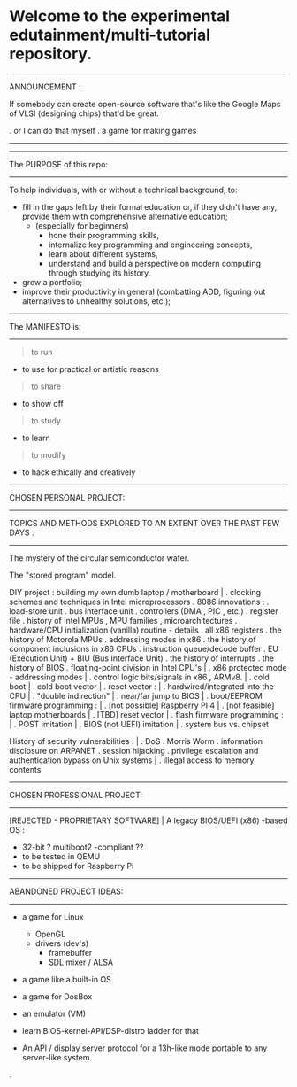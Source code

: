 # Welcome to the experimental edutainment/multi-tutorial repository. 

__________________________________________________________________________
ANNOUNCEMENT :

If somebody can create open-source software that's like the Google Maps
of VLSI (designing chips) that'd be great.

 . or I can do that myself
 . a game for making games 
__________________________________________________________________________
__________________________________________________________________________
The PURPOSE of this repo:
__________________________________________________________________________

To help individuals, with or without a technical background, to:
- fill in the gaps left by their formal education or, if they didn't have any,
  provide them with comprehensive alternative education;
  - (especially for beginners)
    - hone their programming skills,
    - internalize key programming and engineering concepts,
    - learn about different systems,
    - understand and build a perspective on modern computing through studying
      its history.
- grow a portfolio; 
- improve their productivity in general (combatting ADD, figuring out
  alternatives to unhealthy solutions, etc.); 
    
__________________________________________________________________________
The MANIFESTO is:
__________________________________________________________________________

> to run
  - to use for practical or artistic reasons
> to share
  - to show off
> to study
  - to learn
> to modify
  - to hack ethically and creatively
__________________________________________________________________________
CHOSEN PERSONAL PROJECT:
__________________________________________________________________________
TOPICS AND METHODS EXPLORED TO AN EXTENT OVER THE PAST FEW DAYS :
__________________________________________________________________________

The mystery of the circular semiconductor wafer.

The "stored program" model. 

DIY project : building my own dumb laptop / motherboard
 |
 . clocking schemes and techniques in Intel microprocessors 
 . 8086 innovations :
   . load-store unit
   . bus interface unit 
   . controllers (DMA , PIC , etc.) 
   . register file 
 . history of Intel MPUs , MPU families , microarchitectures 
 . hardware/CPU initialization (vanilla) routine - details 
 . all x86 registers 
 . the history of Motorola MPUs 
 . addressing modes in x86
 . the history of component inclusions in x86 CPUs 
 . instruction queue/decode buffer
 . EU (Execution Unit) + BIU (Bus Interface Unit)
 . the history of interrupts
 . the history of BIOS
 . floating-point division in Intel CPU's 
 |
 . x86 protected mode - addressing modes 
 |
 . control logic bits/signals in x86 , ARMv8.
 |
 . cold boot
 | . cold boot vector 
 |
 . reset vector :
 | . hardwired/integrated into the CPU 
 | . "double indirection"
 | . near/far jump to BIOS 
 |
 . boot/EEPROM firmware programming :
 | . [not possible] Raspberry PI 4
 | . [not feasible] laptop motherboards
 | . [TBD] reset vector 
 |
 . flash firmware programming :
 | . POST imitation 
 | . BIOS (not UEFI) imitation
 |
 . system bus vs. chipset



History of security vulnerabilities :
 | 
 . DoS
 . Morris Worm
 . information disclosure on ARPANET
 . session hijacking
 . privilege escalation and authentication bypass on Unix systems
 |
 . illegal access to memory contents 

__________________________________________________________________________
CHOSEN PROFESSIONAL PROJECT: 
__________________________________________________________________________

[REJECTED - PROPRIETARY SOFTWARE]
  | 
  A legacy BIOS/UEFI (x86) -based OS :
  - 32-bit
  ? multiboot2 -compliant ?? 
  - to be tested in QEMU
  - to be shipped for Raspberry Pi
__________________________________________________________________________
ABANDONED PROJECT IDEAS:
__________________________________________________________________________

- a game for Linux 
  - OpenGL 
  - drivers (dev's)
    - framebuffer
    - SDL mixer / ALSA 

- a game like a built-in OS

- a game for DosBox
- an emulator (VM) 
- learn BIOS-kernel-API/DSP-distro ladder for that 
- An API / display server protocol for a 13h-like mode portable to any server-like system.

.